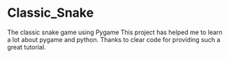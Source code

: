 # Classic_Snake
The classic snake game using Pygame
This project has helped me to learn a lot about pygame and python. Thanks to clear code for providing such a great tutorial.
